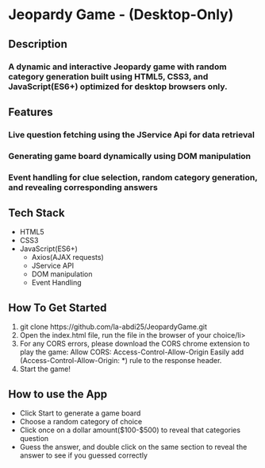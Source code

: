 # Jeopardy Game - (Desktop-Only)
<h2>Description</h2>
<h3>A dynamic and interactive Jeopardy game with random category generation built using HTML5, CSS3, and JavaScript(ES6+) optimized for desktop browsers only.</h3>

<h2>Features</h2>
<h3>Live question fetching using the JService Api for data retrieval</h3>
<h3>Generating game board dynamically using DOM manipulation</h3>
<h3>Event handling for clue selection, random category generation, and revealing corresponding answers</h3>




<h2>Tech Stack</h2>
<ul>
  <li>HTML5</li>
    <li>CSS3</li>
    <li>JavaScript(ES6+)
      <ul>
        <li>Axios(AJAX requests)</li>
        <li>JService API</li>
        <li>DOM manipulation</li>
        <li>Event Handling</li>
      </ul>
    </li>
</ul>
  
<h2>How To Get Started</h2>
<ol>
  <li>git clone https://github.com/la-abdi25/JeopardyGame.git</li>
  <li>Open the index.html file, run the file in the browser of your choice/li>
  <li>For any CORS errors, please download the CORS chrome extension to play the game: 
    Allow CORS: Access-Control-Allow-Origin
    Easily add (Access-Control-Allow-Origin: *) rule to the response header.</li>
  <li>Start the game!</li>
</ol>

<h2>How to use the App</h2>
<ul>
  <li>Click Start to generate a game board</li>
  <li>Choose a random category of choice</li>
  <li>Click once on a dollar amount($100-$500) to reveal that categories question</li>
  <li>Guess the answer, and double click on the same section to reveal the answer to see if you guessed correctly </li>
</ul>
